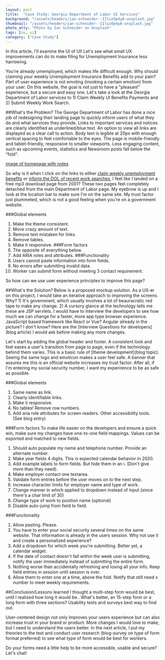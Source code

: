 ```yaml
---
layout: post
title:  "Case Study: Georgia Department of Labor UI Services"
background: "/assets/headers/ian-schneider--IIluzOp4yA-unsplash.jpg"
thumbnail: "/assets/headers/ian-schneider--IIluzOp4yA-unsplash.jpg"
photo_atty: "Photo by Ian Schneider on Unsplash"
tags: [ux, ui]
category: ["Case Study"]
---
```

In this article, I'll examine the UI of UI! Let's see what small UX improvements can do to make filing for Unemployment Insurance less harrowing.

You're already umemployed, which makes life difficult enough. Why should claiming your weekly Unemployment Insurance Benefits add to your pain? Part of user experience is not emoting (invoking a certain emotion) from your user. On this website, the goal is not just to have a "pleasant" experience, but a secure and easy one. Let's take a look at the Georgia Department of Labor services to 1) Claim Weekly UI Benefits Payments and 2) Submit Weekly Work Search.

##What's the Problem?
The George Department of Labor has done a nice job of redesigning their landing page to quickly inform users of what they do and what services they provide. Links to important services and notices are clearly identified as underlined/blue text. An option to view all links are displayed as a clear call to action. Body text is legible at 20px with enough vertical spacing to feel comfortable to the eyes. The page is mobile-friendly and tablet-friendly, responsive to smaller viewports. Less engaging content, such as upcoming events, statistics and Newsroom posts fall below the "fold".

[image of homepage with notes ](https://dol.georgia.gov/)

So why is it when I click on the links to either [claim weekly unemployment benefits](https://www.dol.state.ga.us/WS4-MW5/cics.jsp?TRANSID=BP14&FRMNAME=BP14A) or [inform the DOL of recent work searches](https://www.dol.state.ga.us/Access/Service/SebWorkSearch), I feel like I landed on a free mp3 download page from 2001? These two pages feel completely detached from the main Department of Labor page. My eyebrow is up and I look at the location bar to make sure I'm on the same site. My trust factor just plummeted, which is not a good feeling when you're on a government website.

###Global elements
1. Make the theme consistent.
1. Move crazy amount of text.
1. Remove text mistaken for links.
1. Remove tables.
1. Make it responsive.
###Form factors
1. The opposite of everything below.
1. Add ARIA roles and attributes.
###Functionality
1. Users cannot paste information into form fields.
1. No errors after submitting invalid data.
1. Worker can submit form without meeting 3 contact requirement.

So how can we use user experience principles to improve this page?

##What's the Solution?
Below is a proposed mockup solution. As a UX-er on this project, I would take an iterative approach to improving the screens. Why? 1) It's government, which usually involves a lot of beauracratic red tape to make any change. 2) A cursory glance at the technology tells me these are JSP servlets. I would have to interview the developers to see how much we can change for a faster, more app type browser experience. JavaScript based framework like React or Vue? Angular already in the picture? I don't know? Here are the [Interview Questions for developers](blog article) I would ask before making any more changes.

Let's start by adding the global header and footer. A consistent look and feel eases a user's transition from page to page, even if the technology behind them varies. This is a basic rule of [theme development](blog topic). Seeing the same logo and emoticon makes a user feel safe. A banner that assures me this is an official website increases my trust factor. After all, if I'm entering my social security number, I want my experirence to be as safe as possible.

###Global elements
1. Same name as link.
1. Clearly identifiable links.
1. Make it responsive.
1. No tables! Remove row numbers.
1. Add aria role attributes for screen readers. Other accessibility tools. (See blog entry)

###Form factors
To make life easier on the developers and ensure a quick win, make sure my changes have one-to-one field mappings. Values can be exported and matched to new fields.
1. Should auto populate my name and telephone number. Provide an alternate number.
1. Make year fields 4 digits. This is expected calendar behavior in 2020.
1. Add example labels to form fields. But hide them in an i. (Don't give more than they need).
1. Make employer contact one textarea.
1. Validate form entries before the user moves on to the next step.
1. Increase character limits for employer name and type of work.
1. Change manner in which applied to dropdown instead of input (since there's a char limit of 30)
1. Change type of work to position name (optional)
1. Disable auto-jump from field to field.

###Functionality
1. Allow pasting. Please.
1. You have to enter your social security several times on the same website. That information is already in the users session. Why not use it and create a personalized experience?
1. Add a dropdown for which week you're submitting. Better yet, a calendar widget.
1. If the date of contact doesn't fall within the week user is submitting, notify the user immediately instead of submitting the entire form.
1. Nothing worse than accidentally refreshing and losing all your info. Keep field entries in session until session is over.
1. Allow them to enter one at a time, above the fold. Notify that still need x number to meet weekly requirements.

##Conclusion/Lessons learned
I thought a multi-step form would be best, until I realized how long it would be...What's better, an 15-step form or a long form with three sections? Usability tests and surveys best way to find out.

User-centered design not only improves your users experience but can also increase trust in your brand or product. More changes I would love to make, but I need to understand the users better. In the next article, I put my theories to the test and conduct user research (blog-survey on type of form format  preferred) to see what type of form would be best for workers.


Do your forms need a little help to be more accessible, usable and secure? Let's chat!

